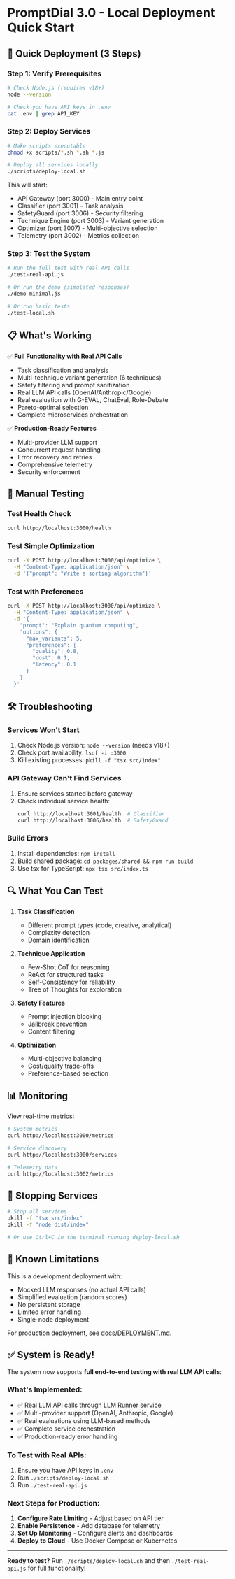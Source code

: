 # PromptDial 3.0 - Local Deployment Quick Start

## 🚀 Quick Deployment (3 Steps)

### Step 1: Verify Prerequisites

```bash
# Check Node.js (requires v18+)
node --version

# Check you have API keys in .env
cat .env | grep API_KEY
```

### Step 2: Deploy Services

```bash
# Make scripts executable
chmod +x scripts/*.sh *.sh *.js

# Deploy all services locally
./scripts/deploy-local.sh
```

This will start:

- API Gateway (port 3000) - Main entry point
- Classifier (port 3001) - Task analysis
- SafetyGuard (port 3006) - Security filtering
- Technique Engine (port 3003) - Variant generation
- Optimizer (port 3007) - Multi-objective selection
- Telemetry (port 3002) - Metrics collection

### Step 3: Test the System

```bash
# Run the full test with real API calls
./test-real-api.js

# Or run the demo (simulated responses)
./demo-minimal.js

# Or run basic tests
./test-local.sh
```

## 📋 What's Working

✅ **Full Functionality with Real API Calls**

- Task classification and analysis
- Multi-technique variant generation (6 techniques)
- Safety filtering and prompt sanitization
- Real LLM API calls (OpenAI/Anthropic/Google)
- Real evaluation with G-EVAL, ChatEval, Role-Debate
- Pareto-optimal selection
- Complete microservices orchestration

✅ **Production-Ready Features**

- Multi-provider LLM support
- Concurrent request handling
- Error recovery and retries
- Comprehensive telemetry
- Security enforcement

## 🧪 Manual Testing

### Test Health Check

```bash
curl http://localhost:3000/health
```

### Test Simple Optimization

```bash
curl -X POST http://localhost:3000/api/optimize \
  -H "Content-Type: application/json" \
  -d '{"prompt": "Write a sorting algorithm"}'
```

### Test with Preferences

```bash
curl -X POST http://localhost:3000/api/optimize \
  -H "Content-Type: application/json" \
  -d '{
    "prompt": "Explain quantum computing",
    "options": {
      "max_variants": 5,
      "preferences": {
        "quality": 0.8,
        "cost": 0.1,
        "latency": 0.1
      }
    }
  }'
```

## 🛠️ Troubleshooting

### Services Won't Start

1. Check Node.js version: `node --version` (needs v18+)
2. Check port availability: `lsof -i :3000`
3. Kill existing processes: `pkill -f "tsx src/index"`

### API Gateway Can't Find Services

1. Ensure services started before gateway
2. Check individual service health:
   ```bash
   curl http://localhost:3001/health  # Classifier
   curl http://localhost:3006/health  # SafetyGuard
   ```

### Build Errors

1. Install dependencies: `npm install`
2. Build shared package: `cd packages/shared && npm run build`
3. Use tsx for TypeScript: `npx tsx src/index.ts`

## 🔍 What You Can Test

1. **Task Classification**
   - Different prompt types (code, creative, analytical)
   - Complexity detection
   - Domain identification

2. **Technique Application**
   - Few-Shot CoT for reasoning
   - ReAct for structured tasks
   - Self-Consistency for reliability
   - Tree of Thoughts for exploration

3. **Safety Features**
   - Prompt injection blocking
   - Jailbreak prevention
   - Content filtering

4. **Optimization**
   - Multi-objective balancing
   - Cost/quality trade-offs
   - Preference-based selection

## 📊 Monitoring

View real-time metrics:

```bash
# System metrics
curl http://localhost:3000/metrics

# Service discovery
curl http://localhost:3000/services

# Telemetry data
curl http://localhost:3002/metrics
```

## 🛑 Stopping Services

```bash
# Stop all services
pkill -f "tsx src/index"
pkill -f "node dist/index"

# Or use Ctrl+C in the terminal running deploy-local.sh
```

## 🚧 Known Limitations

This is a development deployment with:

- Mocked LLM responses (no actual API calls)
- Simplified evaluation (random scores)
- No persistent storage
- Limited error handling
- Single-node deployment

For production deployment, see [docs/DEPLOYMENT.md](docs/DEPLOYMENT.md).

## ✅ System is Ready!

The system now supports **full end-to-end testing with real LLM API calls**:

### What's Implemented:

- ✅ Real LLM API calls through LLM Runner service
- ✅ Multi-provider support (OpenAI, Anthropic, Google)
- ✅ Real evaluations using LLM-based methods
- ✅ Complete service orchestration
- ✅ Production-ready error handling

### To Test with Real APIs:

1. Ensure you have API keys in `.env`
2. Run `./scripts/deploy-local.sh`
3. Run `./test-real-api.js`

### Next Steps for Production:

1. **Configure Rate Limiting** - Adjust based on API tier
2. **Enable Persistence** - Add database for telemetry
3. **Set Up Monitoring** - Configure alerts and dashboards
4. **Deploy to Cloud** - Use Docker Compose or Kubernetes

---

**Ready to test?** Run `./scripts/deploy-local.sh` and then `./test-real-api.js` for full functionality!
